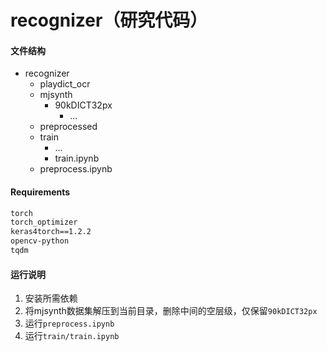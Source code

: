 # recognizer（研究代码）

#### 文件结构

+ recognizer
    + playdict_ocr
    + mjsynth
        + 90kDICT32px
            + ...
    + preprocessed
    + train
        + ...
        + train.ipynb
    + preprocess.ipynb

#### Requirements
```txt
torch
torch_optimizer
keras4torch==1.2.2
opencv-python
tqdm
```

#### 运行说明
1. 安装所需依赖
2. 将mjsynth数据集解压到当前目录，删除中间的空层级，仅保留`90kDICT32px`
3. 运行`preprocess.ipynb`
4. 运行`train/train.ipynb`
